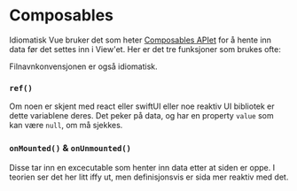 # Composables

Idiomatisk Vue bruker det som heter [Composables APIet](https://vuejs.org/guide/reusability/composables) for å hente inn data før det settes inn i View'et. Her er det tre funksjoner som brukes ofte:

Filnavnkonvensjonen er også idiomatisk.

### `ref()`

Om noen er skjent med react eller swiftUI eller noe reaktiv UI bibliotek er dette variablene deres. Det peker på data, og har en property `value` som kan være `null`, om må sjekkes.

### `onMounted()` & `onUnmounted()`

Disse tar inn en excecutable som henter inn data etter at siden er oppe. I teorien ser det her litt iffy ut, men definisjonsvis er sida mer reaktiv med det.
